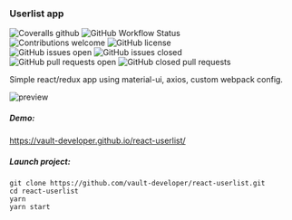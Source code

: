 ### Userlist app

![Coveralls github](https://img.shields.io/coveralls/github/vault-developer/react-userlist)
![GitHub Workflow Status](https://img.shields.io/github/workflow/status/vault-developer/react-userlist/Test%20Coveralls) <br>
![Contributions welcome](https://img.shields.io/badge/contributions-welcome-brightgreen.svg?style=flat)
![GitHub license](https://img.shields.io/badge/License-MIT-yellow.svg) <br>
![GitHub issues open](https://img.shields.io/github/issues/vault-developer/react-userlist)
![GitHub issues closed](https://img.shields.io/github/issues-closed-raw/vault-developer/react-userlist) <br>
![GitHub pull requests open](https://img.shields.io/github/issues-pr-raw/vault-developer/react-userlist)
![GitHub closed pull requests](https://img.shields.io/github/issues-pr-closed-raw/vault-developer/react-userlist)

Simple react/redux app using material-ui, axios, custom webpack config.

![preview](https://res.cloudinary.com/di8meiwx0/image/upload/v1602038300/userlist-example_vwnhvf.gif)

##### Demo:
https://vault-developer.github.io/react-userlist/

##### Launch project:
```
git clone https://github.com/vault-developer/react-userlist.git
cd react-userlist
yarn
yarn start
```
